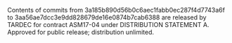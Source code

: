 Contents of commits from 3a185b890d56b0c6aec1fabb0ec287f4d7743a6f to 3aa56ae7dcc3e9dd828679de16e0874b7cab6388 are
released by TARDEC for contract ASM17-04 under DISTRIBUTION STATEMENT A. Approved for public release; distribution unlimited.
